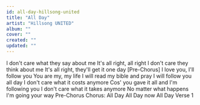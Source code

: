 ```yaml
---
id: all-day-hillsong-united
title: "All Day"
artist: "Hillsong UNITED"
album: ""
cover: ""
created: ""
updated: ""
---
```


I don't care what they say about me
It's all right, all right
I don't care they think about me
It's all right, they'll get it one day
[Pre-Chorus]
I love you, I'll follow you
You are my, my life
I will read my bible and pray
I will follow you all day
I don't care what it costs anymore
Cos' you gave it all and I'm following you
I don't care what it takes anymore
No matter what happens I'm going your way
Pre-Chorus
Chorus:
All Day
All Day now
All Day
Verse 1